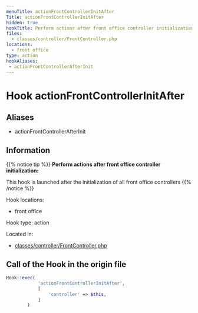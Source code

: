 ```yaml
---
menuTitle: actionFrontControllerInitAfter
Title: actionFrontControllerInitAfter
hidden: true
hookTitle: Perform actions after front office controller initialization
files:
  - classes/controller/FrontController.php
locations:
  - front office
type: action
hookAliases:
 - actionFrontControllerAfterInit
---
```


# Hook actionFrontControllerInitAfter

## Aliases
 
 - actionFrontControllerAfterInit



## Information

{{% notice tip %}}
**Perform actions after front office controller initialization:** 

This hook is launched after the initialization of all front office controllers
{{% /notice %}}

Hook locations: 
  - front office

Hook type: action

Located in: 
  - [classes/controller/FrontController.php](https://github.com/PrestaShop/PrestaShop/blob/8.0.x/classes/controller/FrontController.php)

## Call of the Hook in the origin file

```php
Hook::exec(
            'actionFrontControllerInitAfter',
            [
                'controller' => $this,
            ]
        )
```